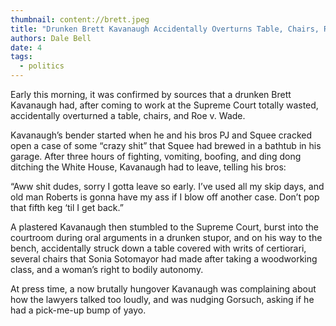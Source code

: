 ```yaml
---
thumbnail: content://brett.jpeg
title: "Drunken Brett Kavanaugh Accidentally Overturns Table, Chairs, Roe v. Wade"
authors: Dale Bell
date: 4
tags:
  - politics
---
```


Early this morning, it was confirmed by sources that a drunken Brett Kavanaugh had, after coming to work at the Supreme Court totally wasted, accidentally overturned a table, chairs, and Roe v. Wade.

Kavanaugh’s bender started when he and his bros PJ and Squee cracked open a case of some “crazy shit” that Squee had brewed in a bathtub in his garage. After three hours of fighting, vomiting, boofing, and ding dong ditching the White House, Kavanaugh had to leave, telling his bros:

“Aww shit dudes, sorry I gotta leave so early. I’ve used all my skip days, and old man Roberts is gonna have my ass if I blow off another case. Don’t pop that fifth keg ‘til I get back.”

A plastered Kavanaugh then stumbled to the Supreme Court, burst into the courtroom during oral arguments in a drunken stupor, and on his way to the bench, accidentally struck down a table covered with writs of certiorari, several chairs that Sonia Sotomayor had made after taking a woodworking class, and a woman’s right to bodily autonomy.

At press time, a now brutally hungover Kavanaugh was complaining about how the lawyers talked too loudly, and was nudging Gorsuch, asking if he had a pick-me-up bump of yayo.

